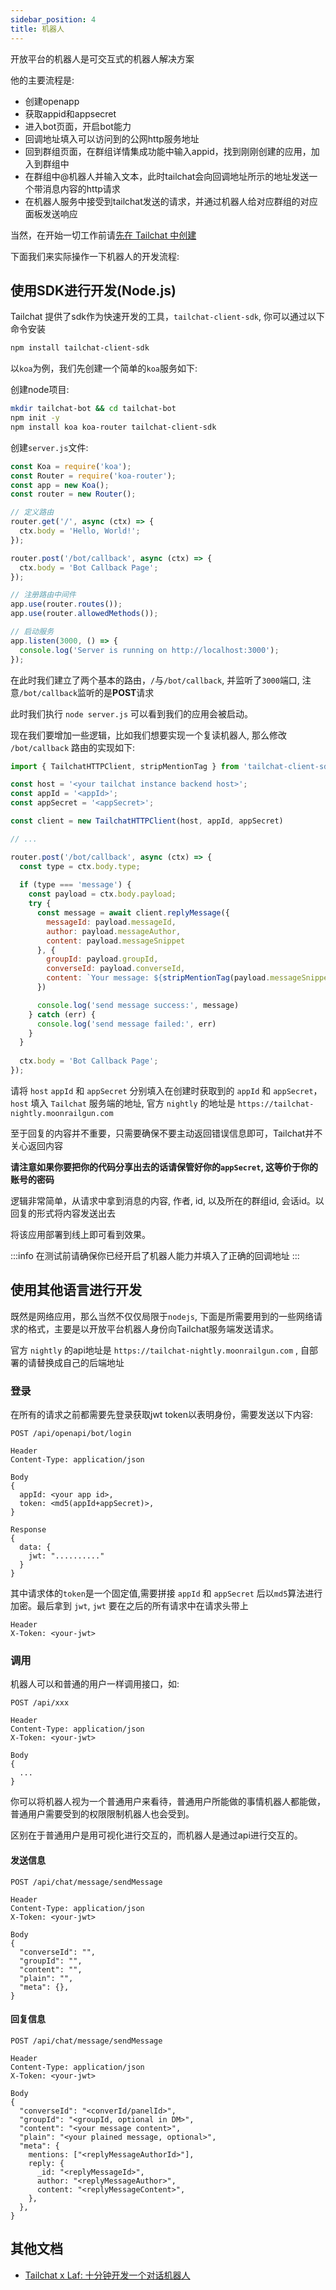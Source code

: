 ```yaml
---
sidebar_position: 4
title: 机器人
---
```


开放平台的机器人是可交互式的机器人解决方案

他的主要流程是:

- 创建openapp
- 获取appid和appsecret
- 进入bot页面，开启bot能力
- 回调地址填入可以访问到的公网http服务地址
- 回到群组页面，在群组详情集成功能中输入appid，找到刚刚创建的应用，加入到群组中
- 在群组中@机器人并输入文本，此时tailchat会向回调地址所示的地址发送一个带消息内容的http请求
- 在机器人服务中接受到tailchat发送的请求，并通过机器人给对应群组的对应面板发送响应

当然，在开始一切工作前请[先在 Tailchat 中创建](./create)

下面我们来实际操作一下机器人的开发流程:

## 使用SDK进行开发(Node.js)

Tailchat 提供了sdk作为快速开发的工具，`tailchat-client-sdk`, 你可以通过以下命令安装

```bash
npm install tailchat-client-sdk
```

以`koa`为例，我们先创建一个简单的`koa`服务如下:

创建node项目:

```bash
mkdir tailchat-bot && cd tailchat-bot
npm init -y
npm install koa koa-router tailchat-client-sdk
```

创建`server.js`文件:

```js
const Koa = require('koa');
const Router = require('koa-router');
const app = new Koa();
const router = new Router();

// 定义路由
router.get('/', async (ctx) => {
  ctx.body = 'Hello, World!';
});

router.post('/bot/callback', async (ctx) => {
  ctx.body = 'Bot Callback Page';
});

// 注册路由中间件
app.use(router.routes());
app.use(router.allowedMethods());

// 启动服务
app.listen(3000, () => {
  console.log('Server is running on http://localhost:3000');
});
```

在此时我们建立了两个基本的路由，`/`与`/bot/callback`, 并监听了`3000`端口, 注意`/bot/callback`监听的是**POST**请求

此时我们执行 `node server.js` 可以看到我们的应用会被启动。

现在我们要增加一些逻辑，比如我们想要实现一个复读机器人, 那么修改 `/bot/callback` 路由的实现如下:

```js
import { TailchatHTTPClient, stripMentionTag } from 'tailchat-client-sdk';

const host = '<your tailchat instance backend host>';
const appId = '<appId>';
const appSecret = '<appSecret>';

const client = new TailchatHTTPClient(host, appId, appSecret)

// ...

router.post('/bot/callback', async (ctx) => {
  const type = ctx.body.type;
  
  if (type === 'message') {
    const payload = ctx.body.payload;
    try {
      const message = await client.replyMessage({
        messageId: payload.messageId,
        author: payload.messageAuthor,
        content: payload.messageSnippet
      }, {
        groupId: payload.groupId,
        converseId: payload.converseId,
        content: `Your message: ${stripMentionTag(payload.messageSnippet)}`,
      })

      console.log('send message success:', message)
    } catch (err) {
      console.log('send message failed:', err)
    }
  }
  
  ctx.body = 'Bot Callback Page';
});
```

请将 `host` `appId` 和 `appSecret` 分别填入在创建时获取到的 `appId` 和 `appSecret`，`host` 填入 `Tailchat` 服务端的地址, 官方 `nightly` 的地址是 `https://tailchat-nightly.moonrailgun.com` 

至于回复的内容并不重要，只需要确保不要主动返回错误信息即可，Tailchat并不关心返回内容

**请注意如果你要把你的代码分享出去的话请保管好你的`appSecret`, 这等价于你的账号的密码**

逻辑非常简单，从请求中拿到消息的内容, 作者, id, 以及所在的群组id, 会话id。以回复的形式将内容发送出去

将该应用部署到线上即可看到效果。

:::info
在测试前请确保你已经开启了机器人能力并填入了正确的回调地址
:::

## 使用其他语言进行开发

既然是网络应用，那么当然不仅仅局限于`nodejs`, 下面是所需要用到的一些网络请求的格式，主要是以开放平台机器人身份向Tailchat服务端发送请求。

官方 `nightly` 的api地址是 `https://tailchat-nightly.moonrailgun.com` , 自部署的请替换成自己的后端地址

### 登录

在所有的请求之前都需要先登录获取jwt token以表明身份，需要发送以下内容:

```
POST /api/openapi/bot/login

Header
Content-Type: application/json

Body
{
  appId: <your app id>,
  token: <md5(appId+appSecret)>,
}

Response
{
  data: {
    jwt: ".........."
  }
}
```

其中请求体的`token`是一个固定值,需要拼接 `appId` 和 `appSecret` 后以`md5`算法进行加密。最后拿到 `jwt`, `jwt` 要在之后的所有请求中在请求头带上

```
Header
X-Token: <your-jwt>
```

### 调用

机器人可以和普通的用户一样调用接口，如:

```
POST /api/xxx

Header
Content-Type: application/json
X-Token: <your-jwt>

Body
{
  ...
}
```

你可以将机器人视为一个普通用户来看待，普通用户所能做的事情机器人都能做，普通用户需要受到的权限限制机器人也会受到。

区别在于普通用户是用可视化进行交互的，而机器人是通过api进行交互的。

#### 发送信息

```
POST /api/chat/message/sendMessage

Header
Content-Type: application/json
X-Token: <your-jwt>

Body
{
  "converseId": "",
  "groupId": "",
  "content": "",
  "plain": "",
  "meta": {},
}
```

#### 回复信息

```
POST /api/chat/message/sendMessage

Header
Content-Type: application/json
X-Token: <your-jwt>

Body
{
  "converseId": "<converId/panelId>",
  "groupId": "<groupId, optional in DM>",
  "content": "<your message content>",
  "plain": "<your plained message, optional>",
  "meta": {
    mentions: ["<replyMessageAuthorId>"],
    reply: {
      _id: "<replyMessageId>",
      author: "<replyMessageAuthor>",
      content: "<replyMessageContent>",
    },
  },
}
```

## 其他文档

- [Tailchat x Laf: 十分钟开发一个对话机器人](/blog/tailchat-laf-robot)

